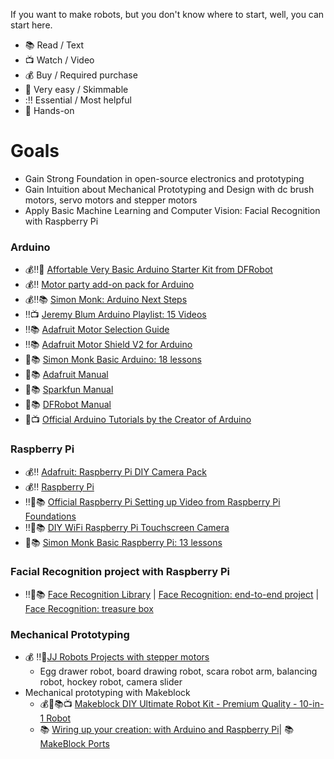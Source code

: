If you want to make robots, but you don't know where to start, well, you can start here.
- :books: Read / Text
- :tv: Watch / Video
- :moneybag: Buy / Required purchase
- :paw_prints: Very easy / Skimmable
- ::bangbang: Essential / Most helpful
- :wave: Hands-on


# Goals
- Gain Strong Foundation in open-source electronics and prototyping 
- Gain Intuition about Mechanical Prototyping and Design with dc brush motors, servo motors and stepper motors
- Apply Basic Machine Learning and Computer Vision: Facial Recognition with Raspberry Pi 

### Arduino 
- :moneybag::bangbang::wave: [Affortable Very Basic Arduino Starter Kit from DFRobot](https://www.dfrobot.com/product-345.html)
- :moneybag::bangbang: [Motor party add-on pack for Arduino](https://www.adafruit.com/product/171)
- :moneybag::bangbang::books: [Simon Monk: Arduino Next Steps](https://www.amazon.com/Programming-Arduino-Next-Steps-Sketches/dp/0071830251/)
- :bangbang::tv: [Jeremy Blum Arduino Playlist: 15 Videos](https://www.youtube.com/watch?v=fCxzA9_kg6s&list=PLA567CE235D39FA84)
- :bangbang::books: [Adafruit Motor Selection Guide](https://learn.adafruit.com/adafruit-motor-selection-guide?view=all)
- :bangbang::books: [Adafruit Motor Shield V2 for Arduino](https://learn.adafruit.com/adafruit-motor-shield-v2-for-arduino)
- :paw_prints::books: [Simon Monk Basic Arduino: 18 lessons](https://learn.adafruit.com/adafruit-arduino-lesson-1-blink)
- :paw_prints::books: [Adafruit Manual](http://ardx.org/src/guide/2/ARDX-EG-ADAF-PRINT.pdf)
- :paw_prints::books: [Sparkfun Manual](https://cdn.sparkfun.com/datasheets/Kits/RedBoard_SIK_3.2.pdf)
- :paw_prints::books: [DFRobot Manual](https://github.com/Arduinolibrary/DFRobot_Beginner_KIT/blob/master/DFR0100_Tutorial.pdf)
- :paw_prints::tv: [Official Arduino Tutorials by the Creator of Arduino](https://www.youtube.com/playlist?list=PLT6rF_I5kknPf2qlVFlvH47qHvqvzkknd)

### Raspberry Pi 
- :moneybag::bangbang: [Adafruit: Raspberry Pi DIY Camera Pack](https://www.adafruit.com/product/3275) 
- :moneybag::bangbang: [Raspberry Pi](https://www.adafruit.com/product/3055)
- :bangbang::paw_prints::books: [Official Raspberry Pi Setting up Video from Raspberry Pi Foundations](https://projects.raspberrypi.org/en/projects/raspberry-pi-setting-up)
- :bangbang::wave::books: [DIY WiFi Raspberry Pi Touchscreen Camera](https://learn.adafruit.com/diy-wifi-raspberry-pi-touch-cam?view=all)
- :paw_prints::books: [Simon Monk Basic Raspberry Pi: 13 lessons](https://learn.adafruit.com/adafruit-raspberry-pi-lesson-1-preparing-and-sd-card-for-your-raspberry-pi)

### Facial Recognition project with Raspberry Pi
  - :bangbang::wave::books: [Face Recognition Library](https://github.com/ageitgey/face_recognition) | [Face Recognition: end-to-end project](https://www.hackster.io/mjrobot/real-time-face-recognition-an-end-to-end-project-a10826) | [Face Recognition: treasure box](https://learn.adafruit.com/raspberry-pi-face-recognition-treasure-box?view=all)

### Mechanical Prototyping
- :moneybag: :bangbang::wave:[JJ Robots Projects with stepper motors](https://www.jjrobots.com/projects/)
  - Egg drawer robot, board drawing robot, scara robot arm, balancing robot, hockey robot, camera slider
- Mechanical prototyping with Makeblock
  - :moneybag::wave::books::tv: [Makeblock DIY Ultimate Robot Kit - Premium Quality - 10-in-1 Robot](https://www.makeblock.com/steam-kits/mbot-ultimate) 
  - :books: [Wiring up your creation: with Arduino and Raspberry Pi](http://learn.makeblock.com/en/step-1-wiring-color-marker-show-the-modules-connection-for-correct/)| :books: [MakeBlock Ports](http://learn.makeblock.com/en/makeblock-orion/)
 
